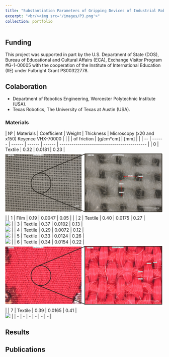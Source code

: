 ```yaml
---
title: "Substantiation Parameters of Gripping Devices of Industrial Robots and Methods of Manipulation of Flexible Objects"
excerpt: "<br/><img src='/images/P3.png'>"
collection: portfolio
---
```

## Funding
This project was supported in part by the U.S. Department of State (DOS), Bureau of Educational and Cultural Affairs (ECA), Exchange Visitor Program #G-1-00005 with the cooperation of the Institute of International Education (IIE) under Fulbright Grant PS00322778.
## Colaboration
* Department of Robotics Engineering, Worcester Polytechnic Institute (USA).
* Texas Robotics, The University of Texas at Austin (USA).

### Materials

| №  | Materials | Coefficient | Weight    | Thickness   | Microscopy (x20 and x150) Keyence VHX-70000 |
|    |           | of friction | [g/cm*cm] | [mm]        |                                             |
| -- | ------    | ------      | ------    | ------      | ------------------------------------------- |
| 0  | Textile   | 0.32        | 0.0181    | 0.23        | <br/><img src='/images/10.jpg'>             |
| 1  | Film      | 0.19        | 0.0047    | 0.05        |                                             |
| 2  | Textile   | 0.40        | 0.0175    | 0.27        | <br/><img src='/images/2.png'>              |
| 3  | Textile   | 0.37        | 0.0102    | 0.13        | <br/><img src='/images/3.jpg'>              |
| 4  | Textile   | 0.29        | 0.0072    | 0.12        | <br/><img src='/images/4.png'>              |
| 5  | Textile   | 0.33        | 0.0124    | 0.26        | <br/><img src='/images/5.png'>              |
| 6  | Textile   | 0.34        | 0.0154    | 0.22        | <br/><img src='/images/6.jpg'>              |
| 7  | Textile   | 0.39        | 0.0165    | 0.41        | <br/><img src='/images/7.png'>              |
| -  | -         | -           | -         | -           | -                                           |


## Results


## Publications
